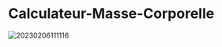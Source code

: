 # Calculateur-Masse-Corporelle

![20230206111116](https://user-images.githubusercontent.com/75996200/216944630-a92bedc9-d343-4fab-8f6a-bc44287fb038.png)
